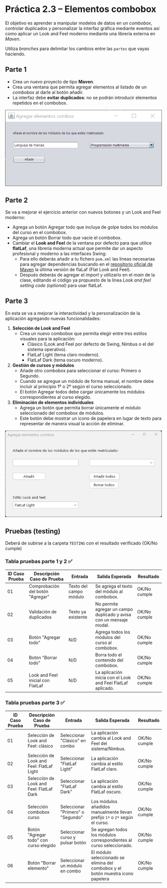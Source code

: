 # Práctica 2.3 – Elementos combobox

El objetivo es aprender a manipular modelos de datos en un *combobox*, controlar duplicados y personalizar la interfaz gráfica mediante eventos así como aplicar un Look and Feel moderno mediante una librería externa en *Maven*.

Utiliza *branches* para delimitar los cambios entre las `partes` que vayas haciendo.

## Parte 1

- Crea un nuevo proyecto de tipo **Maven**.
- Crea una ventana que permita agregar elementos al listado de un *combobox* al darle al botón añadir.
- La interfaz debe **evitar duplicados**: no se podrán introducir elementos repetidos en el combobox.

![](media/9d5dec85d5a68aeb8e5ba53d5fd897f7.png)


## Parte 2

Se va a mejorar el ejercicio anterior con nuevos botones y un Look and Feel moderno:

- Agrega un botón Agregar todo que incluya de golpe todos los módulos del curso en el combobox.
- Agrega un botón Borrar todo que vacíe el combobox.
- Cambiar el **Look and Feel** de la ventana por defecto para que utilice **flatLaf**, una librería moderna actual que permite dar un aspecto profesional y moderno a las interfaces Swing:
    - Para ello deberás añadir a tu fichero `pom.xml` las líneas necesarias para agregar dependencias buscando en el [repositorio oficial de Maven](https://mvnrepository.com/) la última versión de flaLaf (Flat Look and Feel).
    - Después deberás de agregar el *import* y utilizarlo en el *main* de la clase, editando el código ya propuesto de la línea *Look and feel setting code (optional)* para usar flatLaf.
 


## Parte 3

En esta se va a mejorar la interactividad y la personalización de la aplicación agregando nuevas funcionalidades:

1. **Selección de Look and Feel**
    - Crea un nuevo combobox que permita elegir entre tres estilos visuales para la aplicación:
        - Clásico (Look and Feel por defecto de Swing, Nimbus o el del sistema operativo).
        - FlatLaf Light (tema claro moderno).
        - FlatLaf Dark (tema oscuro moderno).
2. **Gestión de cursos y módulos**
    - Añade otro combobox para seleccionar el curso: Primero o Segundo.
    - Cuando se agregue un módulo de forma manual, el nombre debe incluir al principio 1º o 2º según el curso seleccionado.
    - El botón Agregar todos debe cargar únicamente los módulos correspondientes al curso elegido.
3. **Eliminación de elementos individuales**
    - Agrega un botón que permita borrar únicamente el módulo seleccionado del combobox de módulos.
    - Este botón debe mostrar un icono de papelera en lugar de texto para representar de manera visual la acción de eliminar.

![](media/9d5dec85d5a68aeb8e5ba53d5234234.png)


## Pruebas (testing) 

Deberá de subirse a la carpeta `TESTING` con el resultado verificado (OK/No cumple)

### Tabla pruebas parte 1 y 2 ✅

| ID Caso Prueba | Descripción Caso de Prueba        | Entrada                | Salida Esperada                                                     | Resultado    |
| -------------- | --------------------------------- | ---------------------- | ------------------------------------------------------------------- | ------------ |
| 01             | Comprobación del botón "Agregar"  | Texto del campo módulo | Se agrega el texto del módulo al combobox.                          | OK/No cumple |
| 02             | Validación de duplicados          | Texto ya existente     | No permite agregar un campo duplicado y avisa con un mensaje modal. | OK/No cumple |
| 03             | Botón "Agregar todo"              | N/D                    | Agrega todos los módulos del curso al combobox.                     | OK/No cumple |
| 04             | Botón "Borrar todo"               | N/D                    | Borra todo el contenido del combobox.                               | OK/No cumple |
| 05             | Look and Feel inicial con FlatLaf | N/D                    | La aplicación inicia con el Look and Feel FlatLaf aplicado.         | OK/No cumple |



### Tabla pruebas parte 3 ✅

| ID Caso Prueba | Descripción Caso de Prueba                | Entrada                           | Salida Esperada                                                                  | Resultado    |
| -------------- | ----------------------------------------- | --------------------------------- | -------------------------------------------------------------------------------- | ------------ |
| 01             | Selección de Look and Feel: clásico       | Seleccionar "Clásico" en combo    | La aplicación cambia al Look and Feel del sistema/Nimbus.                        | OK/No cumple |
| 02             | Selección de Look and Feel: FlatLaf Light | Seleccionar "FlatLaf Light"       | La aplicación cambia al estilo FlatLaf claro.                                    | OK/No cumple |
| 03             | Selección de Look and Feel: FlatLaf Dark  | Seleccionar "FlatLaf Dark"        | La aplicación cambia al estilo FlatLaf oscuro.                                   | OK/No cumple |
| 04             | Selección combobox curso                  | Seleccionar "Primero" o "Segundo" | Los módulos añadidos manualmente llevan prefijo `1º` o `2º` según el curso.      | OK/No cumple |
| 05             | Botón "Agregar todo" con curso elegido    | Seleccionar curso y pulsar botón  | Se agregan todos los módulos correspondientes al curso seleccionado.             | OK/No cumple |
| 06             | Botón "Borrar elemento"                   | Seleccionar un módulo en combo    | El módulo seleccionado se elimina del combobox y el botón muestra icono papelera | OK/No cumple |

 
